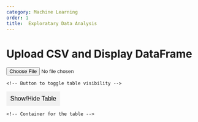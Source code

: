 ```yaml
---
category: Machine Learning
order: 1
title:  Exploratary Data Analysis
---
```


<style>
        /* Basic styling for the collapsible table */
        #dataframe-table {
            display: none; /* Initially hide the table */
            margin-top: 10px;
        }
        .collapsible {
            cursor: pointer;
            padding: 10px;
            background-color: #f1f1f1;
            border: none;
            text-align: left;
            outline: none;
            font-size: 16px;
        }
</style>
<script src="https://cdn.jsdelivr.net/npm/danfojs@0.4.0/lib/bundle.min.js"></script>

<h1>Upload CSV and Display DataFrame</h1>
    <!-- File input for CSV upload -->
<input type="file" id="csvFileInput" accept=".csv" />

    <!-- Button to toggle table visibility -->
<button class="collapsible">Show/Hide Table</button>

    <!-- Container for the table -->
    
<div id="dataframe-table"></div>

<script>
        document.getElementById('csvFileInput').addEventListener('change', handleFileSelect, false);
        document.querySelector('.collapsible').addEventListener('click', toggleTable);

        function handleFileSelect(event) {
            const file = event.target.files[0];
            if (!file) {
                return;
            }

            const reader = new FileReader();
            reader.onload = function(e) {
                const csvData = e.target.result;

                // Use Danfo.js to read CSV data
                dfd.readCSV(csvData).then(df => {
                    // Convert DataFrame to HTML table
                    const tableHTML = df.toString();
                    
                    // Insert the table into the DOM
                    document.getElementById('dataframe-table').innerHTML = tableHTML;
                }).catch(err => {
                    console.error("Error reading CSV file:", err);
                });
            };

            reader.readAsText(file);
        }

        function toggleTable() {
            const tableContainer = document.getElementById('dataframe-table');
            if (tableContainer.style.display === "none") {
                tableContainer.style.display = "block";
            } else {
                tableContainer.style.display = "none";
            }
        }
</script>

